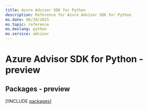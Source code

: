 ```yaml
---
title: Azure Advisor SDK for Python
description: Reference for Azure Advisor SDK for Python
ms.date: 08/29/2025
ms.topic: reference
ms.devlang: python
ms.service: advisor
---
```

# Azure Advisor SDK for Python - preview
## Packages - preview
[!INCLUDE [packages](advisor-index.md)]